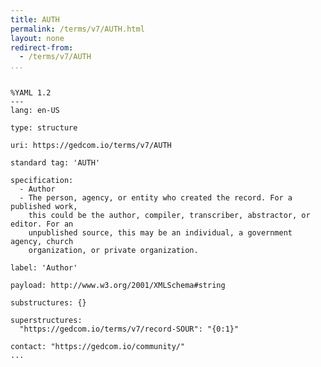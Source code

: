```yaml
---
title: AUTH
permalink: /terms/v7/AUTH.html
layout: none
redirect-from:
  - /terms/v7/AUTH
...
```


```

%YAML 1.2
---
lang: en-US

type: structure

uri: https://gedcom.io/terms/v7/AUTH

standard tag: 'AUTH'

specification:
  - Author
  - The person, agency, or entity who created the record. For a published work,
    this could be the author, compiler, transcriber, abstractor, or editor. For an
    unpublished source, this may be an individual, a government agency, church
    organization, or private organization.

label: 'Author'

payload: http://www.w3.org/2001/XMLSchema#string

substructures: {}

superstructures:
  "https://gedcom.io/terms/v7/record-SOUR": "{0:1}"

contact: "https://gedcom.io/community/"
...

```
